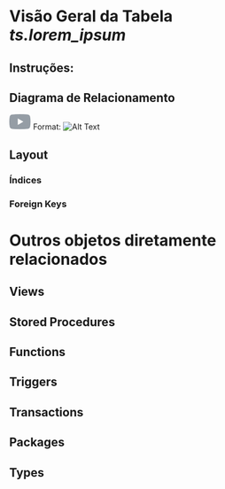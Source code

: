 # Visão Geral da Tabela _ts.lorem_ipsum_
## Instruções:


## Diagrama de Relacionamento
![GitHub Logo](/youtube.svg)
Format: ![Alt Text](url)



## Layout

### Índices

### Foreign Keys

# Outros objetos diretamente relacionados
## Views

## Stored Procedures

## Functions

## Triggers

## Transactions

## Packages

## Types


